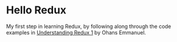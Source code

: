 # Hello Redux

My first step in learning Redux, by following along through the code examples in
[Understanding Redux 1](https://github.com/ohansemmanuel/hello-redux) by Ohans
Emmanuel.
